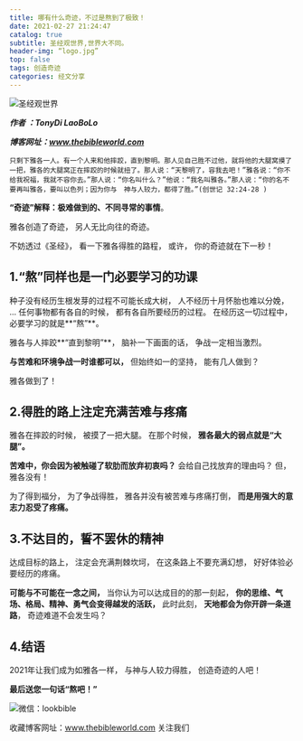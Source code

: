 ```yaml
---
title: 哪有什么奇迹，不过是熬到了极致！
date: 2021-02-27 21:24:47
catalog: true
subtitle: 圣经观世界,世界大不同。
header-img: “logo.jpg”
top: false
tags: 创造奇迹
categories: 经文分享
---
```


![圣经观世界](https://s3.ax1x.com/2021/02/20/y4hkB4.md.jpg)



***作者 ：TonyDi LaoBoLo***

***博客网址：www.thebibleworld.com*** 



`只剩下雅各一人。有一个人来和他摔跤，直到黎明。那人见自己胜不过他，就将他的大腿窝摸了一把，雅各的大腿窝正在摔跤的时候就扭了。那人说：“天黎明了，容我去吧！”雅各说：“你不给我祝福，我就不容你去。”那人说：“你名叫什么？”他说：“我名叫雅各。”那人说：“你的名不要再叫雅各，要叫以色列；因为你与　神与人较力，都得了胜。”(创世记 32:24-28 )`

**“奇迹”解释：极难做到的、不同寻常的事情**。

雅各创造了奇迹，
另人无比向往的奇迹。

不妨透过《圣经》，
看一下雅各得胜的路程，
或许，
你的奇迹就在下一秒！

## 1.“熬”同样也是一门必要学习的功课

种子没有经历生根发芽的过程不可能长成大树，
人不经历十月怀胎也难以分娩，
...
任何事物都有各自的时候，
都有各自所要经历的过程。
在经历这一切过程中，
必要学习的就是**“熬”**。

雅各与人摔跤**“直到黎明”**，
脑补一下画面的话，
争战一定相当激烈。

**与苦难和环境争战一时谁都可以，**
但始终如一的坚持，
能有几人做到？

雅各做到了！



## 2.得胜的路上注定充满苦难与疼痛

雅各在摔跤的时候，
被摸了一把大腿。
在那个时候，
**雅各最大的弱点就是“大腿”。**

**苦难中，你会因为被触碰了软肋而放弃初衷吗？**
会给自己找放弃的理由吗？
但，雅各没有！

为了得到福分，
为了争战得胜，
雅各并没有被苦难与疼痛打倒，
**而是用强大的意志力忍受了疼痛。**



## 3.不达目的，誓不罢休的精神

达成目标的路上，
注定会充满荆棘坎坷，
在这条路上不要充满幻想，
好好体验必要经历的疼痛。

**可能与不可能在一念之间，**
当你认为可以达成目的的那一刻起，
**你的思维、气场、格局、精神、勇气会变得越发的活跃，**
此时此刻，
**天地都会为你开辟一条道路**，
奇迹难道不会发生吗？



## 4.结语

2021年让我们成为如雅各一样，
与神与人较力得胜，
创造奇迹的人吧！

**最后送您一句话“熬吧！”**

![微信：lookbible](https://s3.ax1x.com/2021/02/20/y4hAHJ.jpg)

收藏博客网址：www.thebibleworld.com 关注我们
